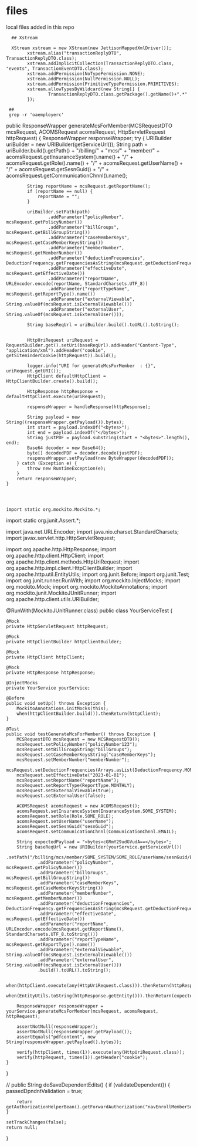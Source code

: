 # files
local files added in this repo

      ## Xstream

      XStream xstream = new XStream(new JettisonMappedXmlDriver());
			xstream.alias("transactionReplyDTO", TransactionReplyDTO.class);
			xstream.addImplicitCollection(TransactionReplyDTO.class, "events", TransactionEventDTO.class);
			xstream.addPermission(NoTypePermission.NONE);
			xstream.addPermission(NullPermission.NULL);
			xstream.addPermission(PrimitiveTypePermission.PRIMITIVES);
			xstream.allowTypesByWildcard(new String[] {
					TransactionReplyDTO.class.getPackage().getName()+".*"
			});

     ##
     grep -r 'oaemployerc'



public ResponseWrapper<ByteWrapper> generateMcsForMember(MCSRequestDTO mcsRequest, ACOMSRequest acomsRequest, HttpServletRequest httpRequest) {
        ResponseWrapper<ByteWrapper> responseWrapper;
        try {
            URIBuilder uriBuilder = new URIBuilder(getServiceUrl());
            String path = uriBuilder.build().getPath() + "/billing/" +
                    "mcs/" + "member/" +
                    acomsRequest.getInsuranceSystem().name() + "/" +
                    acomsRequest.getRole().name() + "/" +
                    acomsRequest.getUserName() + "/" +
                    acomsRequest.getSesnGuid() + "/" +
                    acomsRequest.getCommunicationChnnl().name();

            String reportName = mcsRequest.getReportName();
            if (reportName == null) {
                reportName = "";
            }

            uriBuilder.setPath(path)
                    .addParameter("policyNumber", mcsRequest.getPolicyNumber())
                    .addParameter("billGroups", mcsRequest.getBillGroupString())
                    .addParameter("caseMemberKeys", mcsRequest.getCaseMemberKeysString())
                    .addParameter("memberNumber", mcsRequest.getMemberNumber())
                    .addParameter("deductionFrequencies", DeductionFrequency.getFrequenciesAsString(mcsRequest.getDeductionFrequencies()))
                    .addParameter("effectiveDate", mcsRequest.getEffectiveDate())
                    .addParameter("reportName", URLEncoder.encode(reportName, StandardCharsets.UTF_8))
                    .addParameter("reportTypeName", mcsRequest.getReportType().name())
                    .addParameter("externalViewable", String.valueOf(mcsRequest.isExternalViewable()))
                    .addParameter("externalUser", String.valueOf(mcsRequest.isExternalUser()));

            String baseReqUrl = uriBuilder.build().toURL().toString();


            HttpUriRequest uriRequest = RequestBuilder.get().setUri(baseReqUrl).addHeader("Content-Type", "application/xml").addHeader("cookie", getSiteminderCookie(httpRequest)).build();

            logger.info("URI for generateMcsForMember  : {}", uriRequest.getURI());
            HttpClient defaultHttpClient = HttpClientBuilder.create().build();

            HttpResponse httpResponse = defaultHttpClient.execute(uriRequest);

            responseWrapper = handleResponse(httpResponse);

            String payload = new String((responseWrapper.getPayload()).bytes);
            int start = payload.indexOf("<bytes>");
            int end = payload.indexOf("</bytes>");
            String justPDF = payload.substring(start + "<bytes>".length(), end);
            Base64 decoder = new Base64();
            byte[] decodedPDF = decoder.decode(justPDF);
            responseWrapper.setPayload(new ByteWrapper(decodedPDF));
        } catch (Exception e) {
            throw new RuntimeException(e);
        }
        return responseWrapper;
    }




    import static org.mockito.Mockito.*;
import static org.junit.Assert.*;

import java.net.URLEncoder;
import java.nio.charset.StandardCharsets;
import javax.servlet.http.HttpServletRequest;

import org.apache.http.HttpResponse;
import org.apache.http.client.HttpClient;
import org.apache.http.client.methods.HttpUriRequest;
import org.apache.http.impl.client.HttpClientBuilder;
import org.apache.http.util.EntityUtils;
import org.junit.Before;
import org.junit.Test;
import org.junit.runner.RunWith;
import org.mockito.InjectMocks;
import org.mockito.Mock;
import org.mockito.MockitoAnnotations;
import org.mockito.junit.MockitoJUnitRunner;
import org.apache.http.client.utils.URIBuilder;

@RunWith(MockitoJUnitRunner.class)
public class YourServiceTest {

    @Mock
    private HttpServletRequest httpRequest;

    @Mock
    private HttpClientBuilder httpClientBuilder;

    @Mock
    private HttpClient httpClient;

    @Mock
    private HttpResponse httpResponse;

    @InjectMocks
    private YourService yourService;

    @Before
    public void setUp() throws Exception {
        MockitoAnnotations.initMocks(this);
        when(httpClientBuilder.build()).thenReturn(httpClient);
    }

    @Test
    public void testGenerateMcsForMember() throws Exception {
        MCSRequestDTO mcsRequest = new MCSRequestDTO();
        mcsRequest.setPolicyNumber("policyNumber123");
        mcsRequest.setBillGroupString("billGroups");
        mcsRequest.setCaseMemberKeysString("caseMemberKeys");
        mcsRequest.setMemberNumber("memberNumber");
        mcsRequest.setDeductionFrequencies(Arrays.asList(DeductionFrequency.MONTHLY));
        mcsRequest.setEffectiveDate("2023-01-01");
        mcsRequest.setReportName("reportName");
        mcsRequest.setReportType(ReportType.MONTHLY);
        mcsRequest.setExternalViewable(true);
        mcsRequest.setExternalUser(false);

        ACOMSRequest acomsRequest = new ACOMSRequest();
        acomsRequest.setInsuranceSystem(InsuranceSystem.SOME_SYSTEM);
        acomsRequest.setRole(Role.SOME_ROLE);
        acomsRequest.setUserName("userName");
        acomsRequest.setSesnGuid("sesnGuid");
        acomsRequest.setCommunicationChnnl(CommunicationChnnl.EMAIL);

        String expectedPayload = "<bytes>cGRmY29udGVudA==</bytes>";
        String baseReqUrl = new URIBuilder(yourService.getServiceUrl())
                .setPath("/billing/mcs/member/SOME_SYSTEM/SOME_ROLE/userName/sesnGuid/EMAIL")
                .addParameter("policyNumber", mcsRequest.getPolicyNumber())
                .addParameter("billGroups", mcsRequest.getBillGroupString())
                .addParameter("caseMemberKeys", mcsRequest.getCaseMemberKeysString())
                .addParameter("memberNumber", mcsRequest.getMemberNumber())
                .addParameter("deductionFrequencies", DeductionFrequency.getFrequenciesAsString(mcsRequest.getDeductionFrequencies()))
                .addParameter("effectiveDate", mcsRequest.getEffectiveDate())
                .addParameter("reportName", URLEncoder.encode(mcsRequest.getReportName(), StandardCharsets.UTF_8.toString()))
                .addParameter("reportTypeName", mcsRequest.getReportType().name())
                .addParameter("externalViewable", String.valueOf(mcsRequest.isExternalViewable()))
                .addParameter("externalUser", String.valueOf(mcsRequest.isExternalUser()))
                .build().toURL().toString();

        when(httpClient.execute(any(HttpUriRequest.class))).thenReturn(httpResponse);
        when(EntityUtils.toString(httpResponse.getEntity())).thenReturn(expectedPayload);

        ResponseWrapper responseWrapper = yourService.generateMcsForMember(mcsRequest, acomsRequest, httpRequest);

        assertNotNull(responseWrapper);
        assertNotNull(responseWrapper.getPayload());
        assertEquals("pdfcontent", new String(responseWrapper.getPayload().bytes));

        verify(httpClient, times(1)).execute(any(HttpUriRequest.class));
        verify(httpRequest, times(1)).getHeader("cookie");
    }
}



//
public String doSaveDependentEdits() {
	if (validateDependent()) {
		passedDpndntValidation = true;

		return getAuthorizationHelperBean().getForwardAuthorization("navEnrollMemberSummary");
	}

	setTrackChanges(false);
	return null;
}

 
